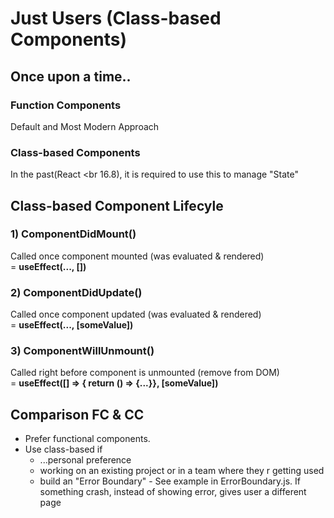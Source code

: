 # Just Users (Class-based Components)

## Once upon a time..

### Function Components

Default and Most Modern Approach

### Class-based Components

In the past(React <br 16.8), it is required to use this to manage "State"

## Class-based Component Lifecyle

### 1) ComponentDidMount()

Called once component mounted (was evaluated & rendered) </br>
= **useEffect(..., [])**

### 2) ComponentDidUpdate()

Called once component updated (was evaluated & rendered) </br>
= **useEffect(..., [someValue])**

### 3) ComponentWillUnmount()

Called right before component is unmounted (remove from DOM) </br>
= **useEffect([] => { return () => {...}}, [someValue])**

## Comparison FC & CC

- Prefer functional components.
- Use class-based if
  - ...personal preference
  - working on an existing project or in a team where they r getting used
  - build an "Error Boundary" - See example in ErrorBoundary.js. If something crash, instead of showing error, gives user a different page
